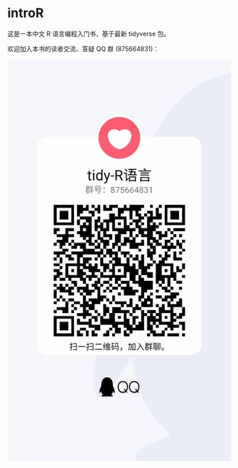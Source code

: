 # introR

这是一本中文 R 语言编程入门书，基于最新 tidyverse 包。

欢迎加入本书的读者交流、答疑 QQ 群 (875664831)：

![R-tidy QQ群](images/tidy-R-QQ.jpg)

